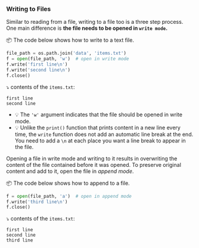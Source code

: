 ### Writing to Files

Similar to reading from a file, writing to a file too is a three step process. One main difference is **the file needs to be opened in `write mode`.**

<tip-box> 

:package: The code below shows how to write to a text file.

```python
file_path = os.path.join('data', 'items.txt')
f = open(file_path, 'w')  # open in write mode
f.write('first line\n')
f.write('second line\n')
f.close()
```
:arrow_heading_down: contents of the `items.txt`:
```
first line
second line
```
* :bulb: The `'w'` argument indicates that the file should be opened in write mode.
* :bulb: Unlike the `print()` function that prints content in a new line every time, the `write` function does not add an automatic line break at the end. You need to add a `\n` at each place you want a line break to appear in the file.

</tip-box>

Opening a file in write mode and writing to it results in overwriting the content of the file contained before it was opened. To preserve original content and add to it, open the file in _append mode_.

<tip-box> 

:package: The code below shows how to append to a file.

```python
f = open(file_path, 'a')  # open in append mode
f.write('third line\n')
f.close()
```
:arrow_heading_down: contents of the `items.txt`:
```
first line
second line
third line
```
</tip-box>

<panel type="danger" header=":muscle: Exercise: Add Line Numbers" expanded no-close>
  <include src="e-addLineNumbers.md" />
</panel><p/>